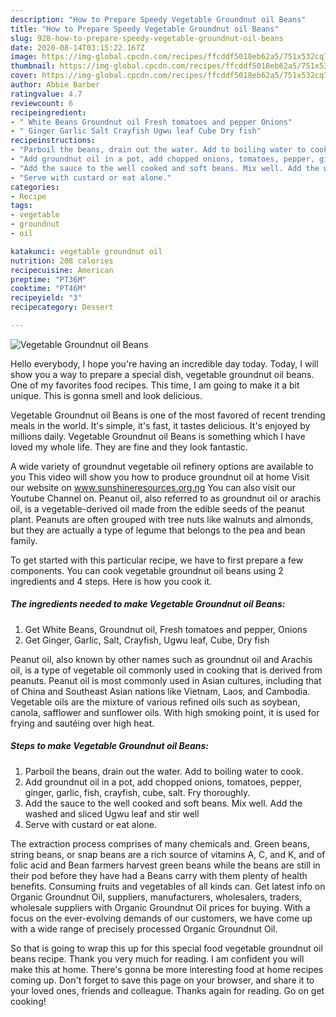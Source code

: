 ```yaml
---
description: "How to Prepare Speedy Vegetable Groundnut oil Beans"
title: "How to Prepare Speedy Vegetable Groundnut oil Beans"
slug: 928-how-to-prepare-speedy-vegetable-groundnut-oil-beans
date: 2020-08-14T03:15:22.167Z
image: https://img-global.cpcdn.com/recipes/ffcddf5018eb62a5/751x532cq70/vegetable-groundnut-oil-beans-recipe-main-photo.jpg
thumbnail: https://img-global.cpcdn.com/recipes/ffcddf5018eb62a5/751x532cq70/vegetable-groundnut-oil-beans-recipe-main-photo.jpg
cover: https://img-global.cpcdn.com/recipes/ffcddf5018eb62a5/751x532cq70/vegetable-groundnut-oil-beans-recipe-main-photo.jpg
author: Abbie Barber
ratingvalue: 4.7
reviewcount: 6
recipeingredient:
- " White Beans Groundnut oil Fresh tomatoes and pepper Onions"
- " Ginger Garlic Salt Crayfish Ugwu leaf Cube Dry fish"
recipeinstructions:
- "Parboil the beans, drain out the water. Add to boiling water to cook."
- "Add groundnut oil in a pot, add chopped onions, tomatoes, pepper, ginger, garlic, fish, crayfish, cube, salt. Fry thoroughly."
- "Add the sauce to the well cooked and soft beans. Mix well. Add the washed and sliced Ugwu leaf and stir well"
- "Serve with custard or eat alone."
categories:
- Recipe
tags:
- vegetable
- groundnut
- oil

katakunci: vegetable groundnut oil 
nutrition: 208 calories
recipecuisine: American
preptime: "PT36M"
cooktime: "PT46M"
recipeyield: "3"
recipecategory: Dessert

---
```



![Vegetable Groundnut oil Beans](https://img-global.cpcdn.com/recipes/ffcddf5018eb62a5/751x532cq70/vegetable-groundnut-oil-beans-recipe-main-photo.jpg)

Hello everybody, I hope you're having an incredible day today. Today, I will show you a way to prepare a special dish, vegetable groundnut oil beans. One of my favorites food recipes. This time, I am going to make it a bit unique. This is gonna smell and look delicious.

Vegetable Groundnut oil Beans is one of the most favored of recent trending meals in the world. It's simple, it's fast, it tastes delicious. It's enjoyed by millions daily. Vegetable Groundnut oil Beans is something which I have loved my whole life. They are fine and they look fantastic.

A wide variety of groundnut vegetable oil refinery options are available to you This video will show you how to produce groundnut oil at home Visit our website on www.sunshineresources.org.ng You can also visit our Youtube Channel on. Peanut oil, also referred to as groundnut oil or arachis oil, is a vegetable-derived oil made from the edible seeds of the peanut plant. Peanuts are often grouped with tree nuts like walnuts and almonds, but they are actually a type of legume that belongs to the pea and bean family.


To get started with this particular recipe, we have to first prepare a few components. You can cook vegetable groundnut oil beans using 2 ingredients and 4 steps. Here is how you cook it.

<!--inarticleads1-->

##### The ingredients needed to make Vegetable Groundnut oil Beans:

1. Get  White Beans, Groundnut oil, Fresh tomatoes and pepper, Onions
1. Get  Ginger, Garlic, Salt, Crayfish, Ugwu leaf, Cube, Dry fish


Peanut oil, also known by other names such as groundnut oil and Arachis oil, is a type of vegetable oil commonly used in cooking that is derived from peanuts. Peanut oil is most commonly used in Asian cultures, including that of China and Southeast Asian nations like Vietnam, Laos, and Cambodia. Vegetable oils are the mixture of various refined oils such as soybean, canola, safflower and sunflower oils. With high smoking point, it is used for frying and sautéing over high heat. 

<!--inarticleads2-->

##### Steps to make Vegetable Groundnut oil Beans:

1. Parboil the beans, drain out the water. Add to boiling water to cook.
1. Add groundnut oil in a pot, add chopped onions, tomatoes, pepper, ginger, garlic, fish, crayfish, cube, salt. Fry thoroughly.
1. Add the sauce to the well cooked and soft beans. Mix well. Add the washed and sliced Ugwu leaf and stir well
1. Serve with custard or eat alone.


The extraction process comprises of many chemicals and. Green beans, string beans, or snap beans are a rich source of vitamins A, C, and K, and of folic acid and Bean farmers harvest green beans while the beans are still in their pod before they have had a Beans carry with them plenty of health benefits. Consuming fruits and vegetables of all kinds can. Get latest info on Organic Groundnut Oil, suppliers, manufacturers, wholesalers, traders, wholesale suppliers with Organic Groundnut Oil prices for buying. With a focus on the ever-evolving demands of our customers, we have come up with a wide range of precisely processed Organic Groundnut Oil. 

So that is going to wrap this up for this special food vegetable groundnut oil beans recipe. Thank you very much for reading. I am confident you will make this at home. There's gonna be more interesting food at home recipes coming up. Don't forget to save this page on your browser, and share it to your loved ones, friends and colleague. Thanks again for reading. Go on get cooking!
